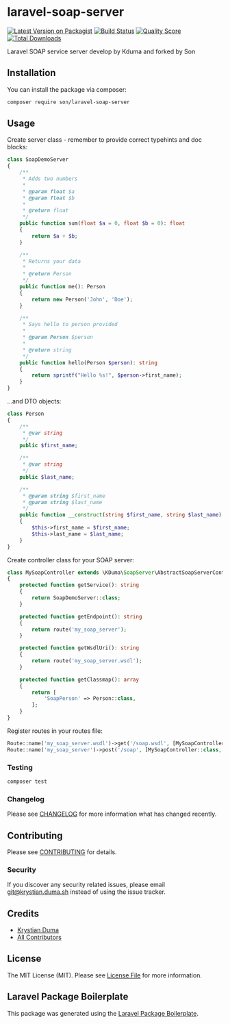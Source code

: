 # laravel-soap-server

[![Latest Version on Packagist](https://img.shields.io/packagist/v/kduma/laravel-soap-server.svg?style=flat-square)](https://packagist.org/packages/kduma/laravel-soap-server)
[![Build Status](https://img.shields.io/travis/kduma/laravel-soap-server/master.svg?style=flat-square)](https://travis-ci.org/kduma/laravel-soap-server)
[![Quality Score](https://img.shields.io/scrutinizer/g/kduma/laravel-soap-server.svg?style=flat-square)](https://scrutinizer-ci.com/g/kduma/laravel-soap-server)
[![Total Downloads](https://img.shields.io/packagist/dt/kduma/laravel-soap-server.svg?style=flat-square)](https://packagist.org/packages/kduma/laravel-soap-server)

Laravel SOAP service server develop by Kduma and forked by Son

## Installation

You can install the package via composer:

```bash
composer require son/laravel-soap-server
```

## Usage

Create server class - remember to provide correct typehints and doc blocks:
```php
class SoapDemoServer
{
    /**
     * Adds two numbers
     *
     * @param float $a
     * @param float $b
     *
     * @return float
     */
    public function sum(float $a = 0, float $b = 0): float
    {
        return $a + $b;
    }

    /**
     * Returns your data
     *
     * @return Person
     */
    public function me(): Person
    {
        return new Person('John', 'Doe');
    }

    /**
     * Says hello to person provided
     *
     * @param Person $person
     *
     * @return string
     */
    public function hello(Person $person): string
    {
        return sprintf("Hello %s!", $person->first_name);
    }
}
```

...and DTO objects:
```php
class Person
{
    /**
     * @var string
     */
    public $first_name;

    /**
     * @var string
     */
    public $last_name;

    /**
     * @param string $first_name
     * @param string $last_name
     */
    public function __construct(string $first_name, string $last_name)
    {
        $this->first_name = $first_name;
        $this->last_name = $last_name;
    }
}
```

Create controller class for your SOAP server:
```php
class MySoapController extends \KDuma\SoapServer\AbstractSoapServerController
{
    protected function getService(): string
    {
        return SoapDemoServer::class;
    }

    protected function getEndpoint(): string
    {
        return route('my_soap_server');
    }

    protected function getWsdlUri(): string
    {
        return route('my_soap_server.wsdl');
    }

    protected function getClassmap(): array
    {
        return [
            'SoapPerson' => Person::class,
        ];
    }
}
```

Register routes in your routes file:
```php
Route::name('my_soap_server.wsdl')->get('/soap.wsdl', [MySoapController::class, 'wsdlProvider']);
Route::name('my_soap_server')->post('/soap', [MySoapController::class, 'soapServer']);
```

### Testing

``` bash
composer test
```

### Changelog

Please see [CHANGELOG](CHANGELOG.md) for more information what has changed recently.

## Contributing

Please see [CONTRIBUTING](CONTRIBUTING.md) for details.

### Security

If you discover any security related issues, please email git@krystian.duma.sh instead of using the issue tracker.

## Credits

- [Krystian Duma](https://github.com/kduma)
- [All Contributors](../../contributors)

## License

The MIT License (MIT). Please see [License File](LICENSE.md) for more information.

## Laravel Package Boilerplate

This package was generated using the [Laravel Package Boilerplate](https://laravelpackageboilerplate.com).
